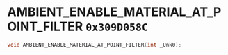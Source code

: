 # AMBIENT_ENABLE_MATERIAL_AT_POINT_FILTER `0x309D058C`

```cpp
void AMBIENT_ENABLE_MATERIAL_AT_POINT_FILTER(int _Unk0);
```
